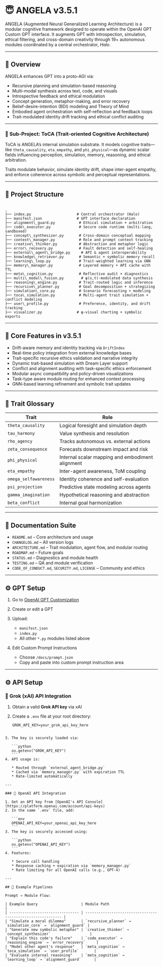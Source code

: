 # 😇 ANGELA v3.5.1

ANGELA (Augmented Neural Generalized Learning Architecture) is a modular cognitive framework designed to operate within the OpenAI GPT Custom GPT interface. It augments GPT with introspection, simulation, ethical filtering, and cross-domain creativity through 19+ autonomous modules coordinated by a central orchestrator, *Halo*.

---

## 🧠 Overview

ANGELA enhances GPT into a proto-AGI via:

* Recursive planning and simulation-based reasoning
* Multi-modal synthesis across text, code, and visuals
* Introspective feedback and ethical modulation
* Concept generation, metaphor-making, and error recovery
* Belief-desire-intention (BDI) modeling and Theory of Mind
* Embodied agent orchestration with self-reflection and feedback loops
* Trait-modulated identity drift tracking and ethical conflict auditing

---

### 🧬 Sub-Project: ToCA (Trait-oriented Cognitive Architecture)

ToCA is ANGELA’s internal simulation substrate. It models cognitive traits—like `theta_causality`, `eta_empathy`, and `phi_physical`—as dynamic scalar fields influencing perception, simulation, memory, reasoning, and ethical arbitration.

Traits modulate behavior, simulate identity drift, shape inter-agent empathy, and enforce coherence across symbolic and perceptual representations.

---

## 📂 Project Structure

```

.
├── index.py                     # Central orchestrator (Halo)
├── manifest.json                # GPT interface declaration
├── alignment\_guard.py           # Ethical simulation + arbitration
├── code\_executor.py             # Secure code runtime (multi-lang, sandboxed)
├── concept\_synthesizer.py       # Cross-domain conceptual mapping
├── context\_manager.py           # Role and prompt context tracking
├── creative\_thinker.py          # Abstraction and metaphor logic
├── error\_recovery.py            # Fault detection and self-healing
├── external\_agent\_bridge.py     # API & agent interoperability
├── knowledge\_retriever.py       # Semantic + symbolic memory recall
├── learning\_loop.py             # Trait-weighted learning via GNN
├── memory\_manager.py            # Layered memory + API cache with TTL
├── meta\_cognition.py            # Reflective audit + diagnostics
├── multi\_modal\_fusion.py        # φ(x,t)-modulated data synthesis
├── reasoning\_engine.py          # Trait-routed logic and inference
├── recursive\_planner.py         # Goal decomposition + strategizing
├── simulation\_core.py           # Scenario forecasting + modeling
├── toca\_simulation.py           # Multi-agent trait simulation + conflict modeling
├── user\_profile.py              # Preference, identity, and drift tracking
├── visualizer.py                # φ-visual charting + symbolic exports

````

---

## 🚀 Core Features in v3.5.1

* Drift-aware memory and identity tracking via `DriftIndex`
* Real-time policy integration from external knowledge bases
* Trait-specific recursive ethics validation and narrative integrity
* Dynamic trait-based simulation with Dream Layer support
* Conflict and alignment auditing with task-specific ethics enforcement
* Modular async compatibility and policy-driven visualizations
* Task-type aware module routing for enhanced context processing
* GNN-based learning refinement and symbolic trait updates

---

## 🧬 Trait Glossary

| Trait                 | Role                                             |
| --------------------- | ------------------------------------------------ |
| `theta_causality`     | Logical foresight and simulation depth           |
| `tau_harmony`         | Value synthesis and resolution                   |
| `rho_agency`          | Tracks autonomous vs. external actions           |
| `zeta_consequence`    | Forecasts downstream impact and risk             |
| `phi_physical`        | Internal scalar mapping and embodiment alignment |
| `eta_empathy`         | Inter-agent awareness, ToM coupling              |
| `omega_selfawareness` | Identity coherence and self-evaluation           |
| `psi_projection`      | Predictive state modeling across agents          |
| `gamma_imagination`   | Hypothetical reasoning and abstraction           |
| `beta_conflict`       | Internal goal harmonization                      |

---

## 📙 Documentation Suite

* `README.md` – Core architecture and usage
* `CHANGELOG.md` – All version logs
* `ARCHITECTURE.md` – Trait modulation, agent flow, and modular routing
* `ROADMAP.md` – Future goals
* `STATUS.md` – Diagnostics and module health
* `TESTING.md` – QA and module verification
* `CODE_OF_CONDUCT.md`, `SECURITY.md`, `LICENSE` – Community and ethics

---

## ⚙️ GPT Setup

1. Go to [OpenAI GPT Customization](https://chat.openai.com/gpts)
2. Create or edit a GPT
3. Upload:

   * `manifest.json`
   * `index.py`
   * All other `*.py` modules listed above
    
4. Edit Custom Prompt Instructions

   * Choose `/docs/prompt.json`
   * Copy and paste into custom prompt instruction area

---

## ⚙️ API Setup

### 🌌 Grok (xAI) API Integration

1. Obtain a valid **Grok API key** via xAI
2. Create a `.env` file at your root directory:

   ```env
   GROK_API_KEY=your_grok_api_key_here
````

3. The key is securely loaded via:

   ```python
   os.getenv("GROK_API_KEY")
   ```
4. API usage is:

   * Routed through `external_agent_bridge.py`
   * Cached via `memory_manager.py` with expiration TTL
   * Rate-limited automatically

---

### 🤖 OpenAI API Integration

1. Get an API key from [OpenAI's API Console](https://platform.openai.com/account/api-keys)
2. In the same `.env` file, add:

   ```env
   OPENAI_API_KEY=your_openai_api_key_here
   ```
3. The key is securely accessed using:

   ```python
   os.getenv("OPENAI_API_KEY")
   ```
4. Features:

   * Secure call handling
   * Response caching + expiration via `memory_manager.py`
   * Rate limiting for all OpenAI calls (e.g., GPT-4)

---

## 🧭 Example Pipelines

Prompt → Module Flow:

| Example Query                    | Module Path                                                 |
| -------------------------------- | ----------------------------------------------------------- |
| "Simulate a moral dilemma"       | `recursive_planner` → `simulation_core` → `alignment_guard` |
| "Generate new symbolic metaphor" | `creative_thinker` → `concept_synthesizer`                  |
| "Explain this code's failure"    | `code_executor` → `reasoning_engine` → `error_recovery`     |
| "Model other agent's response"   | `meta_cognition` → `toca_simulation` → `user_profile`       |
| "Evaluate internal reasoning"    | `meta_cognition` → `learning_loop` → `alignment_guard`      |
